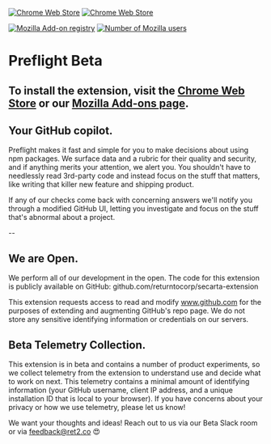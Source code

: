 [![Chrome Web Store](https://img.shields.io/chrome-web-store/v/emaioeinhnifhcmlihcbooknbpjdbllb.svg)](https://chrome.google.com/webstore/detail/r2c-beta/emaioeinhnifhcmlihcbooknbpjdbllb) [![Chrome Web Store](https://img.shields.io/chrome-web-store/d/emaioeinhnifhcmlihcbooknbpjdbllb.svg)](https://chrome.google.com/webstore/detail/r2c-beta/emaioeinhnifhcmlihcbooknbpjdbllb)

[![Mozilla Add-on registry](https://img.shields.io/amo/v/r2c-beta.svg)](https://addons.mozilla.org/addon/r2c-beta/) [![Number of Mozilla users](https://img.shields.io/amo/users/r2c-beta.svg)](https://addons.mozilla.org/addon/r2c-beta/)

# Preflight Beta

## To install the extension, visit the [Chrome Web Store](https://chrome.google.com/webstore/detail/emaioeinhnifhcmlihcbooknbpjdbllb) or our [Mozilla Add-ons page](https://addons.mozilla.org/addon/r2c-beta/).
## Your GitHub copilot.   
Preflight makes it fast and simple for you to make decisions about using npm packages. We surface data and a rubric for their quality and security, and if anything merits your attention, we alert you. You shouldn't have to needlessly read 3rd-party code and instead focus on the stuff that matters, like writing that killer new feature and shipping product.

If any of our checks come back with concerning answers we'll notify you through a modified GitHub UI, letting you investigate and focus on the stuff that's abnormal about a project.

--
## We are Open. 
We perform all of our development in the open. The code for this extension is publicly available on GitHub: github.com/returntocorp/secarta-extension

This extension requests access to read and modify www.github.com for the purposes of extending and augmenting GitHub's repo page. We do not store any sensitive identifying information or credentials on our servers.

## Beta Telemetry Collection.
This extension is in beta and contains a number of product experiments, so we collect telemetry from the extension to understand use and decide what to work on next. This telemetry contains a minimal amount of identifying information (your GitHub username, client IP address, and a unique installation ID that is local to your browser). If you have concerns about your privacy or how we use telemetry, please let us know!

We want your thoughts and ideas! Reach out to us via our Beta Slack room or via feedback@ret2.co 😍
